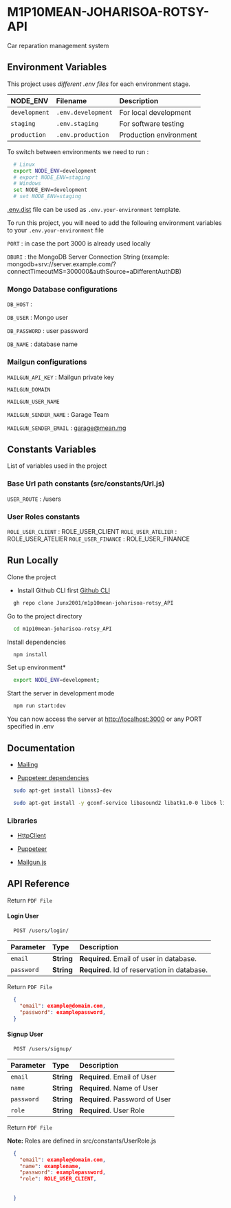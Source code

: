 # M1P10MEAN-JOHARISOA-ROTSY-API #

Car reparation management system

## Environment Variables

This project uses *different .env files* for each environment stage.

| NODE_ENV      | Filename           | Description            |
| :------------ | :----------------- | :--------------------- |
| `development` | `.env.development` | For local development  |
| `staging`     | `.env.staging`     | For software testing   |
| `production`  | `.env.production`  | Production environment |

To switch between environments we need to run :

```bash
  # Linux
  export NODE_ENV=development
  # export NODE_ENV=staging
  # Windows
  set NODE_ENV=development 
  # set NODE_ENV=staging
```
[.env.dist](./.env.dist) file can be used as `.env.your-environment` template.

To run this project, you will need to add the following environment variables to your `.env.your-environment` file

`PORT` : in case the port 3000 is already used locally

`DBURI` : the MongoDB Server Connection String (example: mongodb+srv://server.example.com/?connectTimeoutMS=300000&authSource=aDifferentAuthDB)

### Mongo Database configurations
`DB_HOST` : 

`DB_USER` : Mongo user

`DB_PASSWORD` : user password

`DB_NAME` : database name

### Mailgun configurations
`MAILGUN_API_KEY` : Mailgun private key

`MAILGUN_DOMAIN`

`MAILGUN_USER_NAME`

`MAILGUN_SENDER_NAME` : Garage Team

`MAILGUN_SENDER_EMAIL` : garage@mean.mg

## Constants Variables

List of variables used in the project 

### Base Url path constants (src/constants/Url.js)
`USER_ROUTE` : /users

### User Roles constants
`ROLE_USER_CLIENT` : ROLE_USER_CLIENT
`ROLE_USER_ATELIER` : ROLE_USER_ATELIER
`ROLE_USER_FINANCE` : ROLE_USER_FINANCE




## Run Locally

Clone the project

- Install Github CLI first [Github CLI](https://github.com/cli/cli#installation)
```bash
  gh repo clone Junx2001/m1p10mean-joharisoa-rotsy_API
```

Go to the project directory

```bash
  cd m1p10mean-joharisoa-rotsy_API
```

Install dependencies

```bash
  npm install
```

Set up environment*

```bash
  export NODE_ENV=development;
```

Start the server in development mode

```bash
  npm run start:dev
```

You can now access the server at [http://localhost:3000](http://localhost:3000) or any PORT specified in .env

## Documentation

- [Mailing](https://documentation.mailgun.com/en/latest/user_manual.html#sending-via-api)

- [Puppeteer dependencies](https://stackoverflow.com/questions/64361897/puppeteer-not-working-on-vps-but-running-locally)


```bash
  sudo apt-get install libnss3-dev

  sudo apt-get install -y gconf-service libasound2 libatk1.0-0 libc6 libcairo2 libcups2 libdbus-1-3 libexpat1 libfontconfig1 libgcc1 libgconf-2-4 libgdk-pixbuf2.0-0 libglib2.0-0 libgtk-3-0 libnspr4 libpango-1.0-0 libpangocairo-1.0-0 libstdc++6 libx11-6 libx11-xcb1 libxcb1 libxcomposite1 libxcursor1 libxdamage1 libxext6 libxfixes3 libxi6 libxrandr2 libxrender1 libxss1 libxtst6 ca-certificates fonts-liberation libappindicator1 libnss3 lsb-release xdg-utils wget libgbm-dev
```

### Libraries

- [HttpClient](https://www.npmjs.com/package/axios) 

- [Puppeteer](https://www.npmjs.com/package/puppeteer)

- [Mailgun.js](https://www.npmjs.com/package/mailgun.js)

## API Reference

Return `PDF File`

#### Login User

```http
  POST /users/login/
```

| Parameter      | Type            | Description                                  |
| :------------- | :-------------- | :------------------------------------------- |
| `email`        | **String**      | **Required**. Email of user in database.     |
| `password`     | **String**      | **Required**. Id of reservation in database. |

Return `PDF File`


```json
  {
    "email": example@domain.com,
    "password": examplepassword,
  }
```


#### Signup User

```http
  POST /users/signup/
```

| Parameter      | Type            | Description                                                   |
| :------------- | :-------------- | :------------------------------------------------------------ |
| `email`        | **String**      | **Required**. Email of User                                   |
| `name`         | **String**      | **Required**. Name of User                                    |
| `password`     | **String**      | **Required**. Password of User                                |
| `role`         | **String**      | **Required**. User Role                                       |

Return `PDF File`

**Note:** Roles are defined in src/constants/UserRole.js

```json
  {
    "email": example@domain.com,
    "name": examplename,
    "password": examplepassword,
    "role": ROLE_USER_CLIENT,
    
    
  }
```


